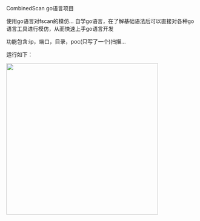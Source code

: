 CombinedScan go语言项目

使用go语言对fscan的模仿...
自学go语言，在了解基础语法后可以直接对各种go语言工具进行模仿，从而快速上手go语言开发

功能包含:ip，端口，目录，poc(只写了一个)扫描...

运行如下：

<img src="https://github.com/user-attachments/assets/a59e0820-f99f-4f66-bdc6-1f86605d00f7" width="400px">
